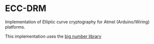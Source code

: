 # ECC-DRM

Implementation of Elliptic curve cryptography for Atmel (Arduino/Wiring) platforms.

This implementation uses the [big number library](https://github.com/nickgammon/BigNumber)
